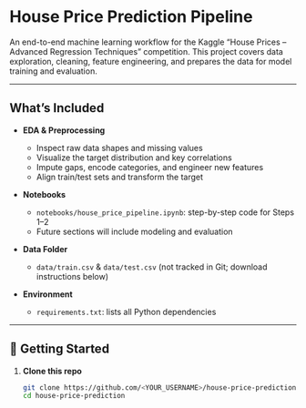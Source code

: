 # House Price Prediction Pipeline

An end-to-end machine learning workflow for the Kaggle “House Prices – Advanced Regression Techniques” competition. This project covers data exploration, cleaning, feature engineering, and prepares the data for model training and evaluation.

---

## What’s Included

- **EDA & Preprocessing**  
  - Inspect raw data shapes and missing values  
  - Visualize the target distribution and key correlations  
  - Impute gaps, encode categories, and engineer new features  
  - Align train/test sets and transform the target

- **Notebooks**  
  - `notebooks/house_price_pipeline.ipynb`: step-by-step code for Steps 1–2  
  - Future sections will include modeling and evaluation

- **Data Folder**  
  - `data/train.csv` & `data/test.csv` (not tracked in Git; download instructions below)

- **Environment**  
  - `requirements.txt`: lists all Python dependencies

---

## 🚀 Getting Started

1. **Clone this repo**  
   ```bash
   git clone https://github.com/<YOUR_USERNAME>/house-price-prediction.git
   cd house-price-prediction
